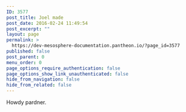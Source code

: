 ```yaml
---
ID: 3577
post_title: Joel made
post_date: 2016-02-24 11:49:54
post_excerpt: ""
layout: page
permalink: >
  https://dev-mesosphere-documentation.pantheon.io/?page_id=3577
published: false
post_parent: 0
menu_order: 0
page_options_require_authentication: false
page_options_show_link_unauthenticated: false
hide_from_navigation: false
hide_from_related: false
---
```

Howdy pardner.